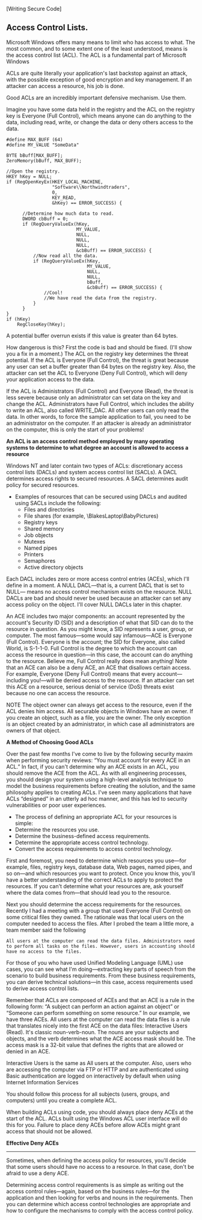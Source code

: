[Writing Secure Code]

Access Control Lists.
---

Microsoft Windows offers many means to limit who has access to what. The most common, and to some extent one of the least understood, means is the access control list (ACL). The ACL is a fundamental part of Microsoft Windows

ACLs are quite literally your application's last backstop against an attack, with the possible exception of good encryption and key management. If an attacker can access a resource, his job is done. 

Good ACLs are an incredibly important defensive mechanism. Use them.

Imagine you have some data held in the registry and the ACL on the registry key is Everyone (Full Control), which means anyone can do anything to the data, including read, write, or change the data or deny others access to the data.
```
#define MAX_BUFF (64)
#define MY_VALUE "SomeData"

BYTE bBuff[MAX_BUFF];
ZeroMemory(bBuff, MAX_BUFF);

//Open the registry.
HKEY hKey = NULL;
if (RegOpenKeyEx(HKEY_LOCAL_MACHINE,
                 "Software\\Northwindtraders",
                 0,
                 KEY_READ,
                 &hKey) == ERROR_SUCCESS) {
                 
      //Determine how much data to read.
      DWORD cbBuff = 0;
      if (RegQueryValueEx(hKey,
                          MY_VALUE,
                          NULL,
                          NULL,
                          NULL,
                          &cbBuff) == ERROR_SUCCESS) {
          //Now read all the data.
          if (RegQueryValueEx(hKey,
                              MY_VALUE,
                              NULL,
                              NULL,
                              bBuff,
                              &cbBuff) == ERROR_SUCCESS) {
              //Cool!
              //We have read the data from the registry.
          }
      }
}
if (hKey) 
    RegCloseKey(hKey); 
```

A potential buffer overrun exists if this value is greater than 64 bytes. 

How dangerous is this? First the code is bad and should be fixed. (I'll show you a fix in a moment.) The ACL on the registry key determines the threat potential. If the ACL is Everyone (Full Control), the threat is great because any user can set a buffer greater than 64 bytes on the registry key. Also, the attacker can set the ACL to Everyone (Deny Full Control), which will deny your application access to the data. 

If the ACL is Administrators (Full Control) and Everyone (Read), the threat is less severe because only an administrator can set data on the key and change the ACL. Administrators have Full Control, which includes the ability to write an ACL, also called WRITE_DAC. All other users can only read the data. In other words, to force the sample application to fail, you need to be an administrator on the computer. If an attacker is already an administrator on the computer, this is only the start of your problems!

**An ACL is an access control method employed by many operating systems to determine to what degree an account is allowed to access a resource**

Windows NT and later contain two types of ACLs: discretionary access control lists (DACLs) and system access control list (SACLs). A DACL determines access rights to secured resources. A SACL determines audit policy for secured resources.

  - Examples of resources that can be secured using DACLs and audited using SACLs include the following: 
    - Files and directories
    - File shares (for example, \\BlakesLaptop\BabyPictures)
    - Registry keys
    - Shared memory
    - Job objects
    - Mutexes
    - Named pipes
    - Printers
    - Semaphores
    - Active directory objects

Each DACL includes zero or more access control entries (ACEs), which I'll define in a moment. A NULL DACL—that is, a current DACL that is set to NULL— means no access control mechanism exists on the resource. NULL DACLs are bad and should never be used because an attacker can set any access policy on the object. I'll cover NULL DACLs later in this chapter.

An ACE includes two major components: an account represented by the account's Security ID (SID) and a description of what that SID can do to the resource in question. As you might know, a SID represents a user, group, or computer. The most famous—some would say infamous—ACE is Everyone (Full Control). Everyone is the account; the SID for Everyone, also called World, is S-1-1-0. Full Control is the degree to which the account can access the resource in question—in this case, the account can do anything to the resource. Believe me, Full Control really does mean anything! Note that an ACE can also be a deny ACE, an ACE that disallows certain access. For example, Everyone (Deny Full Control) means that every account—including you!—will be denied access to the resource. If an attacker can set this ACE on a resource, serious denial of service (DoS) threats exist because no one can access the resource.

NOTE
The object owner can always get access to the resource, even if the ACL denies him access. All securable objects in Windows have an owner. If you create an object, such as a file, you are the owner. The only exception is an object created by an administrator, in which case all administrators are owners of that object.


**A Method of Choosing Good ACLs**

Over the past few months I've come to live by the following security maxim when performing security reviews: “You must account for every ACE in an ACL.” In fact, if you can't determine why an ACE exists in an ACL, you should remove the ACE from the ACL. As with all engineering processes, you should design your system using a high-level analysis technique to model the business requirements before creating the solution, and the same philosophy applies to creating ACLs. I've seen many applications that have ACLs “designed” in an utterly ad hoc manner, and this has led to security vulnerabilities or poor user experiences.

 - The process of defining an appropriate ACL for your resources is simple:
 - Determine the resources you use.
 - Determine the business-defined access requirements.
 - Determine the appropriate access control technology.
 - Convert the access requirements to access control technology.

First and foremost, you need to determine which resources you use—for example, files, registry keys, database data, Web pages, named pipes, and so on—and which resources you want to protect. Once you know this, you'll have a better understanding of the correct ACLs to apply to protect the resources. If you can't determine what your resources are, ask yourself where the data comes from—that should lead you to the resource.

Next you should determine the access requirements for the resources. Recently I had a meeting with a group that used Everyone (Full Control) on some critical files they owned. The rationale was that local users on the computer needed to access the files. After I probed the team a little more, a team member said the following

```All users at the computer can read the data files. Administrators need to perform all tasks on the files. However, users in accounting should have no access to the files.```

 For those of you who have used Unified Modeling Language (UML) use cases, you can see what I'm doing—extracting key parts of speech from the scenario to build business requirements. From these business requirements, you can derive technical solutions—in this case, access requirements used to derive access control lists.

Remember that ACLs are composed of ACEs and that an ACE is a rule in the following form: “A subject can perform an action against an object” or “Someone can perform something on some resource.” In our example, we have three ACEs. All users at the computer can read the data files is a rule that translates nicely into the first ACE on the data files: Interactive Users (Read). It's classic noun-verb-noun. The nouns are your subjects and objects, and the verb determines what the ACE access mask should be. The access mask is a 32-bit value that defines the rights that are allowed or denied in an ACE.

Interactive Users is the same as All users at the computer. Also, users who are accessing the computer via FTP or HTTP and are authenticated using Basic authentication are logged on interactively by default when using Internet Information Services 

You should follow this process for all subjects (users, groups, and computers) until you create a complete ACL. 

When building ACLs using code, you should always place deny ACEs at the start of the ACL. ACLs built using the Windows ACL user interface will do this for you. Failure to place deny ACEs before allow ACEs might grant access that should not be allowed.

**Effective Deny ACEs**

---

Sometimes, when defining the access policy for resources, you'll decide that some users should have no access to a resource. In that case, don't be afraid to use a deny ACE.

Determining access control requirements is as simple as writing out the access control rules—again, based on the business rules—for the application and then looking for verbs and nouns in the requirements. Then you can determine which access control technologies are appropriate and how to configure the mechanisms to comply with the access control policy.

